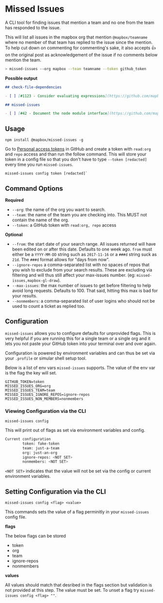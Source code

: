 # Missed Issues

A CLI tool for finding issues that mention a team and no one from the team has responded to the issue.

This will list all issues in the mapbox org that mention `@mapbox/teamname` where no member of that team has replied to the issue since the mention. To help cut down on commenting for commenting's sake, it also accepts 👍 on the original post as acknowledgement of the issue if no comments below mention the team.

```sh
> missed-issues --org mapbox --team teamname --token github_token
```

**Possible output**

```md
## check-file-dependencies

- [ ] [#1123 - Consider evaluating expressions](https://github.com/mapbox/check-file-dependencies/issues/new)

## missed-issues

- [ ] [#42 - Document the node module interface](https://github.com/mapbox/missed-issues/issues/new)
```

## Usage

`npm install @mapbox/missed-issues -g`

Go to [Personal access tokens](https://github.com/settings/tokens) in GitHub and create a token with `read:org` and `repo` access and than run the follow command. This will store your token in a config file so that you don't have to type `--token [redacted]` every time you run `missed-issues`.

```
missed-issues config token [redacted]`
```

## Command Options

**Required**

- `--org`: the name of the org you want to search.
- `--team`: the name of the team you are checking into. This MUST not contain the name of the org.
- `--token`: a GitHub token with `read:org, repo` access

**Optional**

- `--from`: the start date of your search range. All issues returned will have been edited on or after this date. Defaults to one week ago. `from` must either be a `YYYY-MM-DD` string such as `2017-11-16` or a `###d` string suck as `21d`. The `###d` format allows for "days from now".
- `--ignore-repos` a comma-separated list with no spaces of repos that you wish to exclude from your search results. These are excluding via filtering and will thus still affect your max-issues number. (eg: `missed-issues,mapbox-gl-draw`).
- `--max-issues`: the max number of issues to get before filtering to help avoid long requests. Defaults to 100. That said, hitting this max is bad for your results.
- `--nonmembers`: a comma-separated list of user logins who should not be used to count a ticket as replied too.

## Configuration

`missed-issues` allows you to configure defaults for unprovided flags. This is very helpful if you are running this for a single team or a single org and it lets you not paste your GitHub token into your terminal over and over again.

Configuration is powered by environment variables and can thus be set via your `.profile` or simular shell setup tool.

Below is a list of env vars `missed-issues` supports. The value of the env var is the flag the key will set.

```
GITHUB_TOKEN=token
MISSED_ISSUES_ORG=org
MISSED_ISSUES_TEAM=team
MISSED_ISSUES_IGNORE_REPOS=ignore-repos
MISSED_ISSUES_NON_MEMBERS=nonmembers
```

### Viewing Configuration via the CLI

`missed-issues config`

This will print out of flags as set via environment variables and config.

```sh
Current configuration
		token: fake-token
		team: just-a-team
		org: just-an-org
		ignore-repos: <NOT SET>
		nonmembers: <NOT SET>
```

`<NOT SET>` indicates that the value will not be set via the config or current environment variables.

## Setting Configuration via the CLI

`missed-issues config <flag> <value>`

This commands sets the value of a flag perminitly in your `missed-issues` config file.

**flags**

The below flags can be stored

- token
- org
- team
- ignore-repos
- nonmembers

**values**

All values should match that desribed in the flags section but validation is not provided at this step. The value must be set. To unset a flag try `missed-issues config <flag> ""`.


